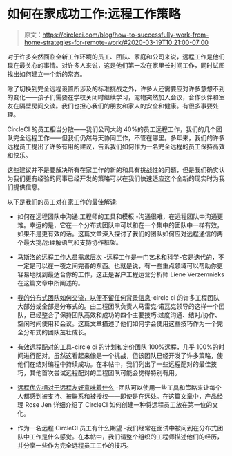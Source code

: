 # 如何在家成功工作:远程工作策略

> 原文：<https://circleci.com/blog/how-to-successfully-work-from-home-strategies-for-remote-work/#2020-03-19T10:21:00-07:00>

对于许多突然面临全新工作环境的员工、团队、家庭和公司来说，远程工作是他们现在最关心的事情。对许多人来说，这是他们第一次在家里长时间工作，同时试图找出如何建立一个新的常态。

除了切换到完全远程设置所涉及的标准挑战之外，许多人还需要应对许多意想不到的变化——孩子们需要在学校关闭时继续学习，宠物突然加入会议，合作伙伴和室友在隔壁房间交谈。我们也担心我们的朋友和家人的安全和健康。有很多事要处理。

CircleCI 的员工相当分散——我们公司大约 40%的员工远程工作，我们的几个团队完全远程工作——但我们仍然每天协同工作，不管在哪里。多年来，我们的许多远程员工提出了许多有用的建议，告诉我们如何作为一名完全远程的员工保持高效和快乐。

这些建议并不是要解决所有在家工作的新的和具有挑战性的问题，但是我们确实认为我们更有经验的同事已经开发的策略可以在我们快速适应这个全新的现实时为我们提供信息。

以下是我们的员工对在家工作的最佳解读:

*   如何在远程团队中沟通:工程师的工具和模板 -沟通很难，在远程团队中沟通更难。幸运的是，它在一个分布式团队中可以和在一个集中的团队中一样有效，如果不是更有效的话。这篇文章深入探讨了我们的团队如何应对远程通信的两个最大挑战:理解语气和支持协作框架。

*   [马斯洛的远程工作人员需求层次](https://circleci.com/blog/maslow-s-hierarchy-of-remote-worker-needs/) -远程工作是一门艺术和科学-它是迭代的，不一定是可以在一夜之间完善的东西。也就是说，有一些重点领域可以帮助你更容易地找到最适合你的工作，这正是客户工程运营分析师 Liene Verzemnieks 在这篇文章中所阐述的。

*   [我的分布式团队如何交流，以便不留任何背景信息](https://circleci.com/blog/how-my-distributed-team-communicates-so-no-context-is-left-behind/)-circle ci 的许多工程团队大部分或全部是分布式的。由工程团队负责人马雷克·诺瓦克领导的这样一个团队，已经整合了保持团队高效和成功的四个主要技巧:过度沟通、结对/协作、空闲时间使用和会议。这篇文章描述了他们如何学会使用这些技巧作为一个完全分布式的团队茁壮成长。

*   [有效远程配对的工具](https://circleci.com/blog/tools-for-effective-pairing/)-circle ci 的计划和定价团队 100%远程，几乎 100%的时间进行配对。虽然这看起来像是一个挑战，但该团队已经开发了许多策略，使他们在结对编程中持续成功。在本帖中，我们列出了一些远程配对的最佳技巧，其他首次尝试远程配对的工程团队可能会觉得特别有用。

*   [远程优先相对于远程友好意味着什么](https://circleci.com/blog/what-it-means-to-be-remote-first-vs-remote-friendly/) -团队可以使用一些工具和策略来让每个人都感到被支持、被联系和被授权——即使是在远处。在这篇文章中，产品经理 Rose Jen 详细介绍了 CircleCI 如何创建一种将远程员工放在第一位的文化。

*   作为一名远程 CircleCI 员工有什么期望 -我们经常在面试中被问到在分布式团队中工作是什么感觉。在本帖中，我们请整个组织的工程师描述他们的经历，并分享一些作为完全远程员工工作的技巧。